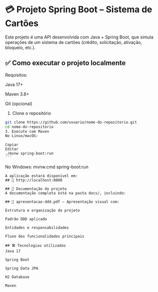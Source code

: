 
# 💳 Projeto Spring Boot – Sistema de Cartões
Este projeto é uma API desenvolvida com Java + Spring Boot, que simula operações de um sistema de cartões (crédito, solicitação, ativação, bloqueio, etc.).

## ✅ Como executar o projeto localmente
Requisitos:

Java 17+

Maven 3.8+

Git (opcional)

1. Clone o repositório
```bash
git clone https://github.com/usuario/nome-do-repositorio.git
cd nome-do-repositorio
3. Execute com Maven
No Linux/macOS:
```
```
Copiar
Editar
./mvnw spring-boot:run
´´´
```
No Windows:
mvnw.cmd spring-boot:run
```
A aplicação estará disponível em:
## 🔗 http://localhost:8080

## 📁 Documentação do projeto
A documentação completa está na pasta docs/, incluindo:

## 📄 apresentacao-ddd.pdf – Apresentação visual com:

Estrutura e organização do projeto

Padrão DDD aplicado

Entidades e responsabilidades

Fluxo das funcionalidades principais

## 🛠️ Tecnologias utilizadas
Java 17

Spring Boot

Spring Data JPA

H2 Database

Maven

